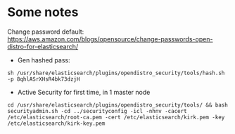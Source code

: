# Some notes
Change password default: https://aws.amazon.com/blogs/opensource/change-passwords-open-distro-for-elasticsearch/

- Gen hashed pass: 
```
sh /usr/share/elasticsearch/plugins/opendistro_security/tools/hash.sh -p 8qhlASrXHsR4bk73dzjH
```

- Active Security for first time, in 1 master node
```
cd /usr/share/elasticsearch/plugins/opendistro_security/tools/ && bash securityadmin.sh -cd ../securityconfig -icl -nhnv -cacert /etc/elasticsearch/root-ca.pem -cert /etc/elasticsearch/kirk.pem -key /etc/elasticsearch/kirk-key.pem 
```
